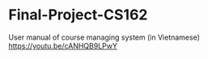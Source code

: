 # Final-Project-CS162
User manual of course managing system (in Vietnamese)
https://youtu.be/cANHQB9LPwY
